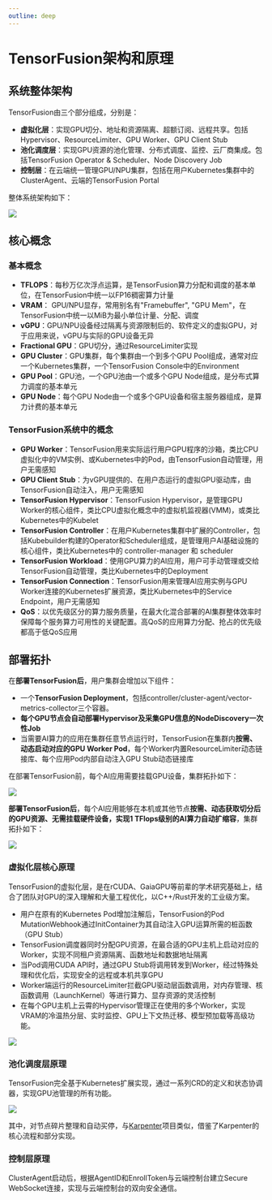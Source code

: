 ```yaml
---
outline: deep
---
```


# TensorFusion架构和原理

## 系统整体架构

TensorFusion由三个部分组成，分别是：

- **虚拟化层**：实现GPU切分、地址和资源隔离、超额订阅、远程共享。包括Hypervisor、ResourceLimiter、GPU Worker、GPU Client Stub
- **池化调度层**：实现GPU资源的池化管理、分布式调度、监控、云厂商集成。包括TensorFusion Operator & Scheduler、Node Discovery Job
- **控制层**：在云端统一管理GPU/NPU集群，包括在用户Kubernetes集群中的ClusterAgent、云端的TensorFusion Portal

整体系统架构如下：

![](https://cdn.tensor-fusion.ai/tf-architecture.png)

## 核心概念

### 基本概念

- **TFLOPS**：每秒万亿次浮点运算，是TensorFusion算力分配和调度的基本单位，在TensorFusion中统一以FP16稠密算力计量
- **VRAM**： GPU/NPU显存，常用别名有"Framebuffer", "GPU Mem"，在TensorFusion中统一以MiB为最小单位计量、分配、调度
- **vGPU**：GPU/NPU设备经过隔离与资源限制后的、软件定义的虚拟GPU，对于应用来说，vGPU与实际的GPU设备无异
- **Fractional GPU**：GPU切分，通过ResourceLimiter实现
- **GPU Cluster**：GPU集群，每个集群由一个到多个GPU Pool组成，通常对应一个Kubernetes集群，一个TensorFusion Console中的Environment
- **GPU Pool**：GPU池，一个GPU池由一个或多个GPU Node组成，是分布式算力调度的基本单元
- **GPU Node**：每个GPU Node由一个或多个GPU设备和宿主服务器组成，是算力计费的基本单元

### TensorFusion系统中的概念

- **GPU Worker**：TensorFusion用来实际运行用户GPU程序的沙箱，类比CPU虚拟化中的VM实例、或Kubernetes中的Pod，由TensorFusion自动管理，用户无需感知
- **GPU Client Stub**：为vGPU提供的、在用户态运行的虚拟GPU驱动库，由TensorFusion自动注入，用户无需感知
- **TensorFusion Hypervisor**：TensorFusion Hypervisor，是管理GPU Worker的核心组件，类比CPU虚拟化概念中的虚拟机监视器(VMM)，或类比Kubernetes中的Kubelet
- **TensorFusion Controller**：在用户Kubernetes集群中扩展的Controller，包括Kubebuilder构建的Operator和Scheduler组成，是管理用户AI基础设施的核心组件，类比Kubernetes中的 controller-manager 和 scheduler
- **TensorFusion Workload**：使用GPU算力的AI应用，用户可手动管理或交给TensorFusion自动管理，类比Kubernetes中的Deployment
- **TensorFusion Connection**：TensorFusion用来管理AI应用实例与GPU Worker连接的Kubernetes扩展资源，类比Kubernetes中的Service Endpoint，用户无需感知
- **QoS**：以优先级区分的算力服务质量，在最大化混合部署的AI集群整体效率时保障每个服务算力可用性的关键配置。高QoS的应用算力分配、抢占的优先级都高于低QoS应用

## 部署拓扑

在**部署TensorFusion后**，用户集群会增加以下组件：

- 一个**TensorFusion Deployment**，包括controller/cluster-agent/vector-metrics-collector三个容器。
- **每个GPU节点会自动部署Hypervisor及采集GPU信息的NodeDiscovery一次性Job**
- 当需要AI算力的应用在集群任意节点运行时，TensorFusion在集群内**按需、动态启动对应的GPU Worker Pod**，每个Worker内置ResourceLimiter动态链接库、每个应用Pod内部自动注入GPU Stub动态链接库

在部署TensorFusion前，每个AI应用需要挂载GPU设备，集群拓扑如下：

![](https://cdn.tensor-fusion.ai/deploy-topo-before-tf.jpg)

**部署TensorFusion后**，每个AI应用能够在本机或其他节点**按需、动态获取切分后的GPU资源、无需挂载硬件设备，实现1 TFlops级别的AI算力自动扩缩容**，集群拓扑如下：

![](https://cdn.tensor-fusion.ai/tf-deploy-topo.jpg)

### 虚拟化层核心原理

TensorFusion的虚拟化层，是在rCUDA、GaiaGPU等前辈的学术研究基础上，结合了团队对GPU的深入理解和大量工程优化，以C++/Rust开发的工业级方案。

- 用户在原有的Kubernetes Pod增加注解后，TensorFusion的Pod MutationWebhook通过InitContainer为其自动注入GPU运算所需的桩函数（GPU Stub）
- TensorFusion调度器同时分配GPU资源，在最合适的GPU主机上启动对应的Worker，实现不同租户资源隔离、函数地址和数据地址隔离
- 当Pod调用CUDA API时，通过GPU Stub将调用转发到Worker，经过特殊处理和优化后，实现安全的远程或本机共享GPU
- Worker端运行的ResourceLimiter拦截GPU驱动层函数调用，对内存管理、核函数调用（LaunchKernel）等进行算力、显存资源的灵活控制
- 在每个GPU主机上云霄的Hypervisor管理正在使用的多个Worker，实现VRAM的冷温热分层、实时监控、GPU上下文热迁移、模型预加载等高级功能。

![](https://cdn.tensor-fusion.ai/vgpu-flow-tf.pic.jpg)


### 池化调度层原理

TensorFusion完全基于Kubernetes扩展实现，通过一系列CRD的定义和状态协调器，实现GPU池管理的所有功能。

![](https://cdn.tensor-fusion.ai/tf-crd.png)

其中，对节点碎片整理和自动买停，与[Karpenter](https://github.com/kubernetes-sigs/karpenter)项目类似，借鉴了Karpenter的核心流程和部分实现。

### 控制层原理

ClusterAgent启动后，根据AgentID和EnrollToken与云端控制台建立Secure WebSocket连接，实现与云端控制台的双向安全通信。
